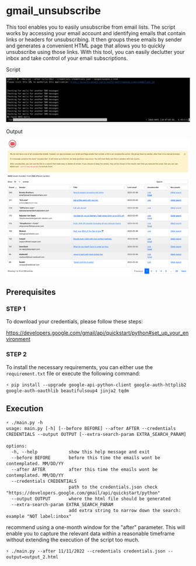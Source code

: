 # gmail_unsubscribe
This tool enables you to easily unsubscribe from email lists. The script works by accessing your email account and identifying emails that contain links or headers for unsubscribing. It then groups these emails by sender and generates a convenient HTML page that allows you to quickly unsubscribe using those links. With this tool, you can easily declutter your inbox and take control of your email subscriptions.

Script

![An example of how to execute the main script](https://github.com/luarmr/gmail_unsubscribe/blob/main/assets/command_line.png?raw=true)


Output

![example of the output that you can expect from the main script](https://github.com/luarmr/gmail_unsubscribe/blob/main/assets/output.png?raw=true)

## Prerequisites

### STEP 1

To download your credentials, please follow these steps:

https://developers.google.com/gmail/api/quickstart/python#set_up_your_environment

### STEP 2
To install the necessary requirements, you can either use the `requirement.txt` file or execute the following command:




```
⚡ pip install --upgrade google-api-python-client google-auth-httplib2 google-auth-oauthlib beautifulsoup4 jinja2 tqdm
```

## Execution

```
⚡ ./main.py -h
usage: main.py [-h] [--before BEFORE] --after AFTER --credentials CREDENTIALS --output OUTPUT [--extra-search-param EXTRA_SEARCH_PARAM]

options:
  -h, --help            show this help message and exit
  --before BEFORE       before this time the emails wont be contemplated. MM/DD/YY
  --after AFTER         after this time the emails wont be contemplated. MM/DD/YY
  --credentials CREDENTIALS
                        path to the credentials.json check "https://developers.google.com/gmail/api/quickstart/python"
  --output OUTPUT       where the html file should be generated
  --extra-search-param EXTRA_SEARCH_PARAM
                        add extra string to narrow down the search: example "NOT label:inbox"
```

recommend using a one-month window for the "after" parameter. This will enable you to capture the relevant data within a reasonable timeframe without extending the execution of the script too much.

```
⚡ ./main.py --after 11/11/2022 --credentials credentials.json --output=output_2.html
```



